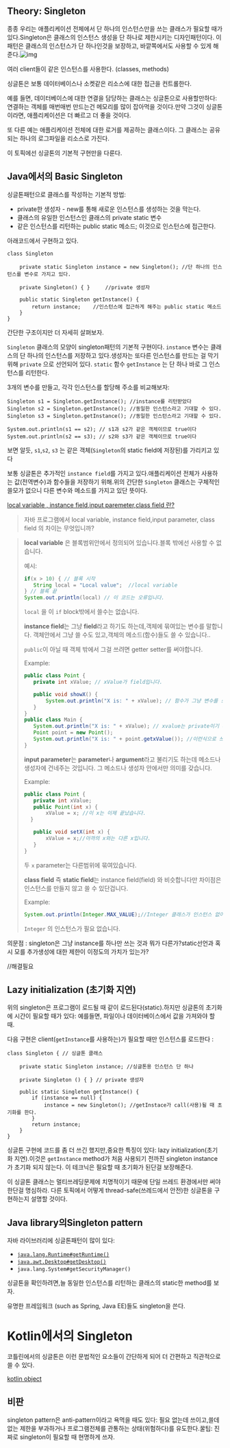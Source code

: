 ## Theory: Singleton

종종 우리는 애플리케이션 전체에서 단 하나의 인스턴스만을 쓰는 클래스가 필요할 때가 있다.Singleton은 클래스의 인스턴스 생성을 단 하나로 제한시키는 디자인패턴이다. 이 패턴은 클래스의 인스턴스가 단 하나인것을 보장하고, 바깥쪽에서도 사용할 수 있게 해준다.![img](https://ucarecdn.com/c4c50aab-5b46-4d4d-81c4-4699808d8ffa/)

여러 client들이 같은 인스턴스를 사용한다. (classes, methods)

싱글톤은 보통 데이터베이스나 소켓같은 리소스에 대한 접근을 컨트롤한다.

예를 들면,  데이터베이스에 대한 연결을 담당하는 클래스는 싱글톤으로 사용할만하다: 연결하는 객체를 매번매번 만드는건 메모리를 많이 잡아먹을 것이다.만약 그것이 싱글톤이라면, 애플리케이션은 더 빠르고 더 좋을 것이다.

또 다른 예는 애플리케이션 전체에 대한 로거를 제공하는 클래스이다. 그 클래스는 공유되는 하나의 로그파일을 리소스로 가진다.

이 토픽에선 싱글톤의 기본적 구현만을 다룬다.



## Java에서의 Basic Singleton

싱글톤패턴으로 클래스를 작성하는 기본적 방법:

- private한 생성자 - new를 통해 새로운 인스턴스를 생성하는 것을 막는다.
- 클래스의 유일한 인스턴스인 클래스의 private static 변수
- 같은 인스턴스를 리턴하는 public static 메소드; 이것으로 인스턴스에 접근한다.

아래코드에서 구현하고 있다.

```
class Singleton  

    private static Singleton instance = new Singleton(); //단 하나의 인스턴스를 변수로 가지고 있다.

    private Singleton() { }     //private 생성자

    public static Singleton getInstance() {
        return instance;    //인스턴스에 접근하게 해주는 public static 메소드
    }
}
```

간단한 구조이지만 더 자세히 살펴보자.

 `Singleton` 클래스의 모양이 singleton패턴의 기본적 구현이다. `instance` 변수는 클래스의 단 하나의 인스턴스를 저장하고 있다.생성자는 또다른 인스턴스를 만드는 걸 막기위해  `private` 으로 선언되어 있다. `static` 함수 `getInstance` 는 단 하나 바로 그 인스턴스를 리턴한다.

3개의 변수를 만들고, 각각 인스턴스를 할당해 주소를 비교해보자:

```ingleton s1 = Singleton.getInstance();
Singleton s1 = Singleton.getInstance(); //instance를 리턴받았다
Singleton s2 = Singleton.getInstance(); //동일한 인스턴스라고 기대할 수 있다.
Singleton s3 = Singleton.getInstance(); //동일한 인스턴스라고 기대할 수 있다.
    
System.out.println(s1 == s2); // s1과 s2가 같은 객체이므로 true이다
System.out.println(s2 == s3); // s2와 s3가 같은 객체이므로 true이다
```

보면 알듯,  `s1`,`s2`, `s3` 는 같은 객체(`Singleton`의 static field에 저장된)를 가리키고 있다 

보통 싱글톤은 추가적인 `instance field`를 가지고 있다.애플리케이션 전체가 사용하는 값(전역변수)과 함수들을 저장하기 위해.위의 간단한 `Singleton` 클래스는 구체적인 쓸모가 없으니 다른 변수와 메소드를 가지고 있단 뜻이다.

[local variable , instance field,input paremeter,class field 란?](https://stackoverflow.com/questions/20671008/what-is-the-difference-between-a-local-variable-an-instance-field-an-input-par)

>  자바 프로그램에서 local variable, instance field,input parameter, class field 의 차이는 무엇입니까?

>**local variable** 은 블록범위안에서 정의되어 있습니다.블록 밖에선 사용할 수 없습니다.
>
>예시:
>
>```java
>if(x > 10) { // 블록 시작
>    String local = "Local value";  //local variable
>} // 블록 끝
>System.out.println(local) // 이 코드는 오류입니다.
>```
>
>`local` 을 이 `if` block밖에서 쓸수는 없습니다.
>
>**instance field**는 그냥 **field**라고 하기도 하는데,객체에 묶여있는 변수를 말합니다. 객체안에서 그냥 쓸 수도 있고,객체의 메소드(함수)들도 쓸 수 있습니다..
>
>`public`이 아닐 때 객체 밖에서 그걸 쓰려면  getter setter를 써야합니다.
>
>Example:
>
>```java
>public class Point { 
>    private int xValue; // xValue가 field입니다.
>
>    public void showX() {
>        System.out.println("X is: " + xValue); // 함수가 그냥 변수를 쓰고 있습니다.
>    }
>}
>public class Main { 
>    System.out.println("X is: " + xValue); // xvalue는 private이기 때문에 이 코드는 오류입니다.
>    Point point = new Point();
>    System.out.println("X is: " + point.getxValue()); //이런식으로 쓰려면 Point클래스에 getxValue함수를 구현해줘야 합니다.이 코드자체는 오류입니다.
>}
>```
>
> **input parameter**는 **parameter**나 **argument**라고 불리기도 하는데  메소드나 생성자에 건네주는 것입니다. 그 메소드나 생성자 안에서만 의미를 갖습니다.
>
>Example:
>
>```java
>public class Point {
>    private int xValue;
>    public Point(int x) {
>        xValue = x; //이 x는 이제 끝났습니다.
>   }
>
>    public void setX(int x) {
>        xValue = x;//아까의 x와는 다른 x입니다.
>    }
>}
>```
>
>두 `x` parameter는 다른범위에 묶여있습니다.
>
>**class field** 즉 **static field**는 instance field(field) 와 비슷합니다만 차이점은 인스턴스를 만들지 않고 쓸 수 있단겁니다.
>
>Example:
>
>```java
>System.out.println(Integer.MAX_VALUE);//Integer 클래스가 인스턴스 없이 그냥 사용되고 있습니다.이 코드는 Integer의 최대값을 출력합니다.
>```
>
>`Integer` 의 인스턴스가 필요 없습니다.



의문점 : singleton은 그냥 instance를 하나만 쓰는 것과 뭐가 다른가?static선언과 혹시 모를 추가생성에 대한 제한이 이정도의 가치가 있는가?

//해결필요

## Lazy initialization (초기화 지연)

위의 singleton은 프로그램이 로드될 때 같이 로드된다(static).하지만 싱글톤의 초기화에 시간이 필요할 때가 있다: 예를들면, 파일이나 데이터베이스에서 값을 가져와야 할 때.

다음 구현은 client(`getInstance`를 사용하는)가 필요할 때만 인스턴스를 로드한다 :

```
class Singleton { // 싱글톤 클래스
    
    private static Singleton instance; //싱글톤용 인스턴스 단 하나
    
    private Singleton () { } // private 생성자

    public static Singleton getInstance() {
        if (instance == null) {
            instance = new Singleton(); //getInstace가 call(사용)될 때 초기화를 한다.
        }
        return instance;
    }
}
```

싱글톤 구현에 코드를 좀 더 쓰긴 했지만,중요한 특징이 있다: lazy initialization(초기화 지연).이것은 `getInstance` method가 처음 사용되기 전까진  singleton instance 가 초기화 되지 않는다. 이 테크닉은 필요할 때 초기화가 된단걸 보장해준다.

이 싱글톤 클래스는 멀티쓰레딩문제에 치명적이기 때문에 단일 쓰레드 환경에서만 써야한단걸 명심하라. 다른 토픽에서 어떻게 thread-safe(쓰레드에서 안전)한 싱글톤을 구현하는지 설명할 것이다.

## Java library의Singleton pattern 

자바 라이브러리에 싱글톤패턴이 많이 있다:

- [`java.lang.Runtime#getRuntime()`](http://docs.oracle.com/javase/8/docs/api/java/lang/Runtime.html#getRuntime--)
- [`java.awt.Desktop#getDesktop()`](http://docs.oracle.com/javase/8/docs/api/java/awt/Desktop.html#getDesktop--)
- `java.lang.System#getSecurityManager()`

싱글톤을 확인하려면,늘 동일한 인스턴스를 리턴하는 클래스의 static한 method를 보자.

유명한 프레임워크 (such as Spring, Java EE)들도 singleton을 쓴다.

# Kotlin에서의 Singleton

코틀린에서의 싱글톤은 이런 문법적인 요소들이 간단하게 되어 더 간편하고 직관적으로 쓸 수 있다.

[kotlin object](https://github.com/jisoochoi7561/HyperSkillProjects/blob/master/Singleton/Kotlin%20Object.md)

## 비판

singleton pattern은 anti-pattern이라고 욕먹을 때도 있다: 필요 없는데 쓰이고,쓸데없는 제한을 부과하거나 프로그램전체를 관통하는 상태(위험하다)를 유도한다.꿀팁: 진짜로 singleton이 필요할 때 현명하게 쓰자.
